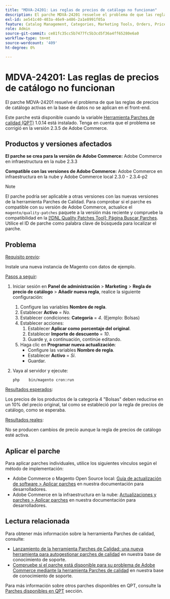 ```yaml
---
title: "MDVA-24201: Las reglas de precios de catálogo no funcionan"
description: El parche MDVA-24201 resuelve el problema de que las reglas de precios de catálogo activas en la base de datos no se aplican en el front-end.
exl-id: ae541c40-403a-46e9-a486-2a1e8991f05a
feature: Catalog Management, Categories, Marketing Tools, Orders, Price Rules
role: Admin
source-git-commit: ce81fc35cc5b7477fc5b3cd5f36a4ff65280e6a0
workflow-type: tm+mt
source-wordcount: '409'
ht-degree: 0%

---
```


# MDVA-24201: Las reglas de precios de catálogo no funcionan

El parche MDVA-24201 resuelve el problema de que las reglas de precios de catálogo activas en la base de datos no se aplican en el front-end.

Este parche está disponible cuando la variable [Herramienta Parches de calidad (QPT)](https://devdocs.magento.com/guides/v2.4/comp-mgr/patching.html#mqp) 1.0.14 está instalado. Tenga en cuenta que el problema se corrigió en la versión 2.3.5 de Adobe Commerce.

## Productos y versiones afectados

**El parche se crea para la versión de Adobe Commerce:** Adobe Commerce en infraestructura en la nube 2.3.3

**Compatible con las versiones de Adobe Commerce:** Adobe Commerce en infraestructura en la nube y Adobe Commerce local 2.3.0 - 2.3.4-p2

>[!NOTE]
>
>El parche podría ser aplicable a otras versiones con las nuevas versiones de la herramienta Parches de Calidad. Para comprobar si el parche es compatible con su versión de Adobe Commerce, actualice el `magento/quality-patches` paquete a la versión más reciente y compruebe la compatibilidad en la [[!DNL Quality Patches Tool]: Página Buscar Parches](https://devdocs.magento.com/quality-patches/tool.html#patch-grid). Utilice el ID de parche como palabra clave de búsqueda para localizar el parche.

## Problema

<u>Requisito previo</u>:

Instale una nueva instancia de Magento con datos de ejemplo.

<u>Pasos a seguir</u>:

1. Iniciar sesión en **Panel de administración** > **Marketing** > **Regla de precio de catálogo** > **Añadir nueva regla**, realice la siguiente configuración:
   1. Configure las variables **Nombre de regla**.
   1. Establecer **Activo** = *No.*
   1. Establecer condiciones: **Categoría** = *4*. (Ejemplo: Bolsas)
   1. Establecer acciones:
      1. Establecer **Aplicar como**   **porcentaje del original**.
      1. Establecer **Importe de descuento** = *10*.
      1. Guarde y, a continuación, continúe editando.
   1. Haga clic en **Programar nueva actualización**:
      * Configure las variables **Nombre de regla**.
      * Establecer **Activo** = *Sí*.
      * Guardar.
1. Vaya al servidor y ejecute:

   `php    bin/magento cron:run`

<u>Resultados esperados</u>:

Los precios de los productos de la categoría 4 &quot;Bolsas&quot; deben reducirse en un 10% del precio original, tal como se estableció por la regla de precios de catálogo, como se esperaba.

<u>Resultados reales</u>:

No se producen cambios de precio aunque la regla de precios de catálogo esté activa.

## Aplicar el parche

Para aplicar parches individuales, utilice los siguientes vínculos según el método de implementación:

* Adobe Commerce o Magento Open Source local: [Guía de actualización de software > Aplicar parches](https://devdocs.magento.com/guides/v2.4/comp-mgr/patching/mqp.html) en nuestra documentación para desarrolladores.
* Adobe Commerce en la infraestructura en la nube: [Actualizaciones y parches > Aplicar parches](https://devdocs.magento.com/cloud/project/project-patch.html) en nuestra documentación para desarrolladores.

## Lectura relacionada

Para obtener más información sobre la herramienta Parches de calidad, consulte:

* [Lanzamiento de la herramienta Parches de Calidad: una nueva herramienta para autogestionar parches de calidad](/help/announcements/adobe-commerce-announcements/magento-quality-patches-released-new-tool-to-self-serve-quality-patches.md) en nuestra base de conocimiento de soporte.
* [Compruebe si el parche está disponible para su problema de Adobe Commerce mediante la herramienta Parches de calidad](/help/support-tools/patches-available-in-qpt-tool/check-patch-for-magento-issue-with-magento-quality-patches.md) en nuestra base de conocimiento de soporte.

Para más información sobre otros parches disponibles en QPT, consulte la [Parches disponibles en QPT](https://support.magento.com/hc/en-us/sections/360010506631-Patches-available-in-MQP-tool-) sección.
